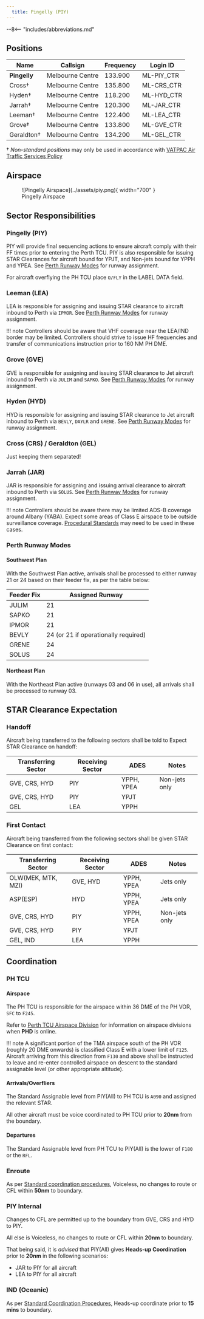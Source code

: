 ```yaml
---
  title: Pingelly (PIY)
---
```


--8<-- "includes/abbreviations.md"
## Positions

| Name | Callsign | Frequency | Login ID |
| ---- | -------- | --------- | -------- |
| **Pingelly** | Melbourne Centre | 133.900 | ML-PIY_CTR |
| Cross† | Melbourne Centre | 135.800 | ML-CRS_CTR |
| Hyden† | Melbourne Centre | 118.200 | ML-HYD_CTR |
| Jarrah† | Melbourne Centre | 120.300 | ML-JAR_CTR |
| Leeman† | Melbourne Centre | 122.400 | ML-LEA_CTR |
| Grove† | Melbourne Centre | 133.800 | ML-GVE_CTR |
| Geraldton† | Melbourne Centre | 134.200 | ML-GEL_CTR |

† *Non-standard positions* may only be used in accordance with [VATPAC Air Traffic Services Policy](https://vatpac.org/publications/policies)
## Airspace
<figure markdown>
![Pingelly Airspace](../assets/piy.png){ width="700" }
  <figcaption>Pingelly Airspace</figcaption>
</figure>

## Sector Responsibilities
### Pingelly (PIY)
PIY will provide final sequencing actions to ensure aircraft comply with their FF times prior to entering the Perth TCU. PIY is also responsible for issuing STAR Clearances for aircraft bound for YPJT, and Non-jets bound for YPPH and YPEA. See [Perth Runway Modes](#perth-runway-modes) for runway assignment.

For aircraft overflying the PH TCU place `O/FLY` in the LABEL DATA field.

### Leeman (LEA)
LEA is responsible for assigning and issuing STAR clearance to aircraft inbound to Perth via `IPMOR`. See [Perth Runway Modes](#perth-runway-modes) for runway assignment.

!!! note
    Controllers should be aware that VHF coverage near the LEA/IND border may be limited. Controllers should strive to issue HF frequencies and transfer of communications instruction prior to 160 NM PH DME.

### Grove (GVE)
GVE is responsible for assigning and issuing STAR clearance to Jet aircraft inbound to Perth via `JULIM` and `SAPKO`.  See [Perth Runway Modes](#perth-runway-modes) for runway assignment.

### Hyden (HYD)
HYD is responsible for assigning and issuing STAR clearance to Jet aircraft inbound to Perth via `BEVLY`, `DAYLR` and `GRENE`. See [Perth Runway Modes](#perth-runway-modes) for runway assignment.

### Cross (CRS) / Geraldton (GEL)
Just keeping them separated!

### Jarrah (JAR)
JAR is responsible for assigning and issuing arrival clearance to aircraft inbound to Perth via `SOLUS`. See [Perth Runway Modes](#perth-runway-modes) for runway assignment.

!!! note
    Controllers should be aware there may be limited ADS-B coverage around Albany (YABA). Expect some areas of Class E airspace to be outside surveillance coverage. [Procedural Standards](../../../separation-standards/procedural) may need to be used in these cases.

### Perth Runway Modes
#### Southwest Plan
With the Southwest Plan active, arrivals shall be processed to either runway 21 or 24 based on their feeder fix, as per the table below:

| Feeder Fix | Assigned Runway |
| --- | --- |
| JULIM | 21 |
| SAPKO | 21 |
| IPMOR | 21 |
| BEVLY | 24 (or 21 if operationally required) |
| GRENE | 24 |
| SOLUS | 24 |

#### Northeast Plan
With the Northeast Plan active (runways 03 and 06 in use), all arrivals shall be processed to runway 03.

## STAR Clearance Expectation

### Handoff
Aircraft being transferred to the following sectors shall be told to Expect STAR Clearance on handoff:

| Transferring Sector | Receiving Sector | ADES | Notes |
| ---- | -------- | --------- | --------- |
| GVE, CRS, HYD | PIY | YPPH, YPEA | Non-jets only |
| GVE, CRS, HYD | PIY | YPJT | |
| GEL | LEA | YPPH | |

### First Contact
Aircraft being transferred from the following sectors shall be given STAR Clearance on first contact:

| Transferring Sector | Receiving Sector | ADES | Notes |
| ---- | -------- | --------- | --------- |
| OLW(MEK, MTK, MZI) | GVE, HYD | YPPH, YPEA | Jets only |
| ASP(ESP) | HYD | YPPH, YPEA | Jets only |
| GVE, CRS, HYD | PIY | YPPH, YPEA | Non-jets only |
| GVE, CRS, HYD | PIY | YPJT | |
| GEL, IND | LEA | YPPH | |

## Coordination
### PH TCU
#### Airspace
The PH TCU is responsible for the airspace within 36 DME of the PH VOR, `SFC` to `F245`. 

Refer to [Perth TCU Airspace Division](../../../terminal/perth/#airspace-division) for information on airspace divisions when **PHD** is online.

!!! note
    A significant portion of the TMA airspace south of the PH VOR (roughly 20 DME onwards) is classified Class E with a lower limit of `F125`. Aircraft arriving from this direction from `F130` and above shall be instructed to leave and re-enter controlled airspace on descent to the standard assignable level (or other appropriate altitude).

#### Arrivals/Overfliers
The Standard Assignable level from PIY(All) to PH TCU is `A090` and assigned the relevant STAR. 

All other aircraft must be voice coordinated to PH TCU prior to **20nm** from the boundary.

#### Departures
The Standard Assignable level from PH TCU to PIY(All) is the lower of `F180` or the `RFL`.

### Enroute
As per [Standard coordination procedures](../../../controller-skills/coordination/#enr-enr), Voiceless, no changes to route or CFL within **50nm** to boundary.

### PIY Internal
Changes to CFL are permitted up to the boundary from GVE, CRS and HYD to PIY.

All else is Voiceless, no changes to route or CFL within **20nm** to boundary.

That being said, it is *advised* that PIY(All) gives **Heads-up Coordination** prior to **20nm** in the following scenarios:  
- JAR to PIY for all aircraft  
- LEA to PIY for all aircraft  

### IND (Oceanic)
As per [Standard Coordination Procedures](../../../controller-skills/coordination/#enr-oceanic), Heads-up coordinate prior to **15 mins** to boundary.
